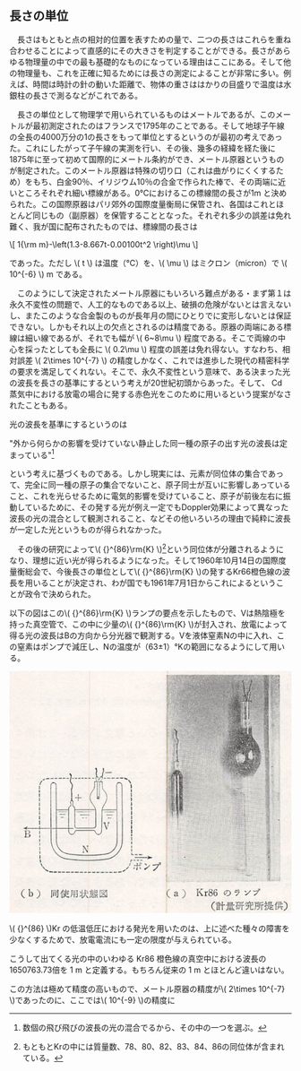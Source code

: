 
## 長さの単位

　長さはもともと点の相対的位置を表すための量で、二つの長さはこれらを重ね合わせることによって直感的にその大きさを判定することができる。長さがあらゆる物理量の中での最も基礎的なものになっている理由はここにある。そして他の物理量も、これを正確に知るためには長さの測定によることが非常に多い。例えば、時間は時計の針の動いた距離で、物体の重さははかりの目盛りで温度は水銀柱の長さで測るなどがこれである。

　長さの単位として物理学で用いられているものはメートルであるが、このメートルが最初測定されたのはフランスで1795年のことである。そして地球子午線の全長の4000万分の1の長さをもって単位とするというのが最初の考えであった。これにしたがって子午線の実測を行い、その後、幾多の経緯を経た後に1875年に至って初めて国際的にメートル条約ができ、メートル原器というものが制定された。このメートル原器は特殊の切り口（これは曲がりにくくするため）をもち、白金90％、イリジウム10％の合金で作られた棒で、その両端に近いところそれぞれ細い標線がある。0℃におけるこの標線間の長さが1m と決められた。この国際原器はパリ郊外の国際度量衡局に保管され、各国はこれとほとんど同じもの（副原器）を保管することとなった。それぞれ多少の誤差は免れ難く、我が国に配布されたものでは、標線間の長さは

\\[
    1{\rm m}-\left(1.3-8.667t-0.00100t^2 \right)\mu
\\]

であった。ただし \\( t \\) は温度（℃）を、\\( \mu \\) はミクロン（micron）で \\( 10^{-6} \\) m である。

　このようにして決定されたメートル原器にもいろいろ難点がある・まず第１は永久不変性の問題で、人工的なものである以上、破損の危険がないとは言えないし、またこのような合金製のものが長年月の間にひとりでに変形しないとは保証できない。しかもそれ以上の欠点とされるのは精度である。原器の両端にある標線は細い線であるが、それでも幅が \\( 6~8\mu \\) 程度である。そこで両線の中心を採ったとしても全長に \\( 0.2\mu \\) 程度の誤差は免れ得ない。すなわち、相対誤差 \\( 2\times 10^{-7} \\) の精度しかなく、これでは進歩した現代の精密科学の要求を満足してくれない。そこで、永久不変性という意味で、ある決まった光の波長を長さの基準にするという考えが20世紀初頭からあった。そして、 Cd 蒸気中における放電の場合に発する赤色光をこのために用いるという提案がなされたこともある。

光の波長を基準にするというのは

"外から何らかの影響を受けていない静止した同一種の原子の出す光の波長は定まっている"[^note1]

という考えに基づくものである。しかし現実には、元素が同位体の集合であって、完全に同一種の原子の集合でないこと、原子同士が互いに影響しあっていること、これを光らせるために電気的影響を受けていること、原子が前後左右に振動しているために、その発する光が例え一定でもDoppler効果によって異なった波長の光の混合として観測されること、などその他いろいろの理由で純粋に波長が一定した光というものが得られなかった。

　その後の研究によって\\( {}^{86}\rm{K} \\)[^note2]という同位体が分離されるようになり、理想に近い光が得られるようになった。そして1960年10月14日の国際度量衡総会で、今後長さの単位として\\( {}^{86}\rm{K} \\)の発するKr66橙色線の波長を用いることが決定され、わが国でも1961年7月1日からこれによるということが政令で決められた。

以下の図はこの\\( {}^{86}\rm{K} \\)ランプの要点を示したもので、Vは熱陰極を持った真空管で、この中に少量の\\( {}^{86}\rm{K} \\)が封入され、放電によって得る光の波長はBの方向から分光器で観測する。Vを液体窒素Nの中に入れ、この窒素はポンプで減圧し、Nの温度が（63±1）°Kの範囲になるようにして用いる。

![Kr86ランプ](images/Kr86_lamb.jpeg)

\\( {}^{86} \\)Kr の低温低圧における発光を用いたのは、上に述べた種々の障害を少なくするためで、放電電流にも一定の限度が与えられている。

こうして出てくる光の中のいわゆる Kr86 橙色線の真空中における波長の1650763.73倍を 1 m と定義する。もちろん従来の 1 m とほとんど違いはない。

この方法は極めて精度の高いもので、メートル原器の精度が\\( 2\times 10^{-7} \\)であったのに、ここでは\\( 10^{-9} \\)の精度に

[^note1]:数個の飛び飛びの波長の光の混合でるから、その中の一つを選ぶ。

[^note2]:もともとKrの中には質量数、78、80、82、83、84、86の同位体が含まれている。